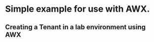 <h1> Simple example for use with AWX. </h1>

## <h2> Creating a Tenant in a lab environment using AWX
